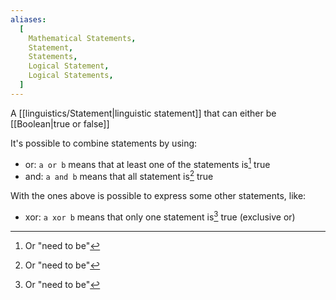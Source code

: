 ```yaml
---
aliases:
  [
    Mathematical Statements,
    Statement,
    Statements,
    Logical Statement,
    Logical Statements,
  ]
---
```


A [[linguistics/Statement|linguistic statement]] that can either be [[Boolean|true or false]]

It's possible to combine statements by using:

- or: `a or b` means that at least one of the statements is[^1] true
- and: `a and b` means that all statement is[^1] true

With the ones above is possible to express some other statements, like:

- xor: `a xor b` means that only one statement is[^1] true (exclusive or)

[^1]: Or "need to be"
